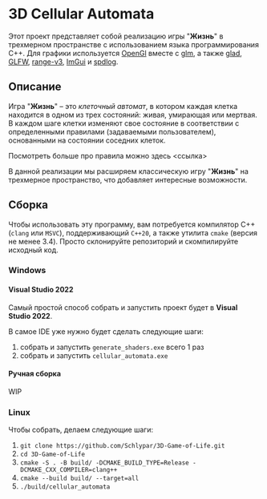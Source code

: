 # 3D Cellular Automata

Этот проект представляет собой реализацию игры "__Жизнь__" в трехмерном пространстве с использованием языка программирования C++. Для графики используется [OpenGl](https://ru.wikipedia.org/wiki/OpenGL) вместе с [glm](https://github.com/g-truc/glm), а также [glad](https://github.com/Dav1dde/glad), [GLFW](https://github.com/glfw/glfw), [range-v3](https://github.com/ericniebler/range-v3), [ImGui](https://github.com/ocornut/imgui) и [spdlog](https://github.com/gabime/spdlog).

## Описание

Игра "__Жизнь__" – это *клеточный автомат*, в котором каждая клетка находится в одном из трех состояний: живая, умирающая или мертвая. В каждом шаге клетки изменяют свое состояние в соответствии с определенными правилами (задаваемыми пользователем), основанными на состоянии соседних клеток.

Посмотреть больше про правила можно здесь <ссылка>

В данной реализации мы расширяем классическую игру "__Жизнь__" на трехмерное пространство, что добавляет интересные возможности.

## Сборка

Чтобы использовать эту программу, вам потребуется компилятор C++ (`clang` или `MSVC`), поддерживающий `C++20`, а также утилита `cmake` (версия не менее 3.4). Просто склонируйте репозиторий и скомпилируйте исходный код.

### Windows

#### Visual Studio 2022

Самый простой способ собрать и запустить проект будет в __Visual Studio 2022__. 

В самое IDE уже нужно будет сделать следующие шаги:
1) собрать и запустить `generate_shaders.exe` всего 1 раз
2) собрать и запустить `cellular_automata.exe`

#### Ручная сборка 

WIP

### Linux

Чтобы собрать, делаем следующие шаги:
1) `git clone https://github.com/Schlypar/3D-Game-of-Life.git`
2) `cd 3D-Game-of-Life`
3) `cmake -S . -B build/ -DCMAKE_BUILD_TYPE=Release -DCMAKE_CXX_COMPILER=clang++`
4) `cmake --build build/ --target=all`
5) `./build/cellular_automata`
